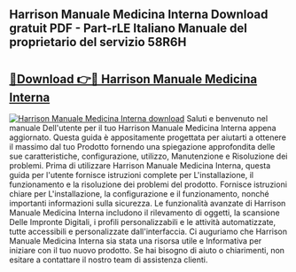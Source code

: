 ## Harrison Manuale Medicina Interna Download gratuit PDF - Part-rLE Italiano Manuale del proprietario del servizio 58R6H

# <h2><a href="http://dfgylk.blite.top/?on=Harrison+Manuale+Medicina+Interna">🔗Download 👉🔴 Harrison Manuale Medicina Interna</a></h2>

[![Harrison Manuale Medicina Interna download](https://i.imgur.com/lujVjoI.png)](http://dfgylk.blite.top/?on=Harrison+Manuale+Medicina+Interna)
Saluti e benvenuto nel manuale Dell'utente per il tuo Harrison Manuale Medicina Interna appena aggiornato. Questa guida è appositamente progettata per aiutarti a ottenere il massimo dal tuo Prodotto fornendo una spiegazione approfondita delle sue caratteristiche, configurazione, utilizzo, Manutenzione e Risoluzione dei problemi. Prima di utilizzare Harrison Manuale Medicina Interna, questa guida per l'utente fornisce istruzioni complete per L'installazione, il funzionamento e la risoluzione dei problemi del prodotto. Fornisce istruzioni chiare per L'installazione, la configurazione e il funzionamento, nonché importanti informazioni sulla sicurezza. Le funzionalità avanzate di Harrison Manuale Medicina Interna includono il rilevamento di oggetti, la scansione Delle Impronte Digitali, i profili personalizzabili e le attività automatizzate, tutte accessibili e personalizzate dall'interfaccia. Ci auguriamo che Harrison Manuale Medicina Interna sia stata una risorsa utile e Informativa per iniziare con il tuo nuovo prodotto. Se hai bisogno di aiuto o chiarimenti, non esitare a contattare il nostro team di assistenza clienti.

